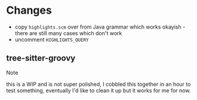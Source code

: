 # Changes

- copy `highlights.scm` over from Java grammar which works okayish - there are still many cases which don't work
- uncomment `HIGHLIGHTS_QUERY`

## tree-sitter-groovy

> [!Note]
> this is a WIP and is not super polished, I cobbled this together in an hour to test something, eventually I'd like to clean it up but it works for me for now.
